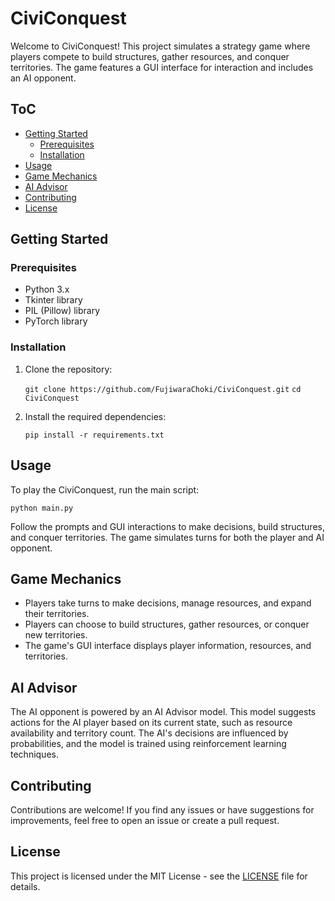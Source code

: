 # CiviConquest

Welcome to CiviConquest! This project simulates a strategy game where players compete to build structures, gather resources, and conquer territories. The game features a GUI interface for interaction and includes an AI opponent.

## ToC

- [Getting Started](#getting-started)
  - [Prerequisites](#prerequisites)
  - [Installation](#installation)
- [Usage](#usage)
- [Game Mechanics](#game-mechanics)
- [AI Advisor](#ai-advisor)
- [Contributing](#contributing)
- [License](#license)

## Getting Started

### Prerequisites

- Python 3.x
- Tkinter library
- PIL (Pillow) library
- PyTorch library

### Installation

1. Clone the repository:

   `git clone https://github.com/FujiwaraChoki/CiviConquest.git`
   `cd CiviConquest`

2. Install the required dependencies:

   `pip install -r requirements.txt`

## Usage

To play the CiviConquest, run the main script:

`python main.py`

Follow the prompts and GUI interactions to make decisions, build structures, and conquer territories. The game simulates turns for both the player and AI opponent.

## Game Mechanics

- Players take turns to make decisions, manage resources, and expand their territories.
- Players can choose to build structures, gather resources, or conquer new territories.
- The game's GUI interface displays player information, resources, and territories.

## AI Advisor

The AI opponent is powered by an AI Advisor model. This model suggests actions for the AI player based on its current state, such as resource availability and territory count. The AI's decisions are influenced by probabilities, and the model is trained using reinforcement learning techniques.

## Contributing

Contributions are welcome! If you find any issues or have suggestions for improvements, feel free to open an issue or create a pull request.

## License

This project is licensed under the MIT License - see the [LICENSE](LICENSE) file for details.

